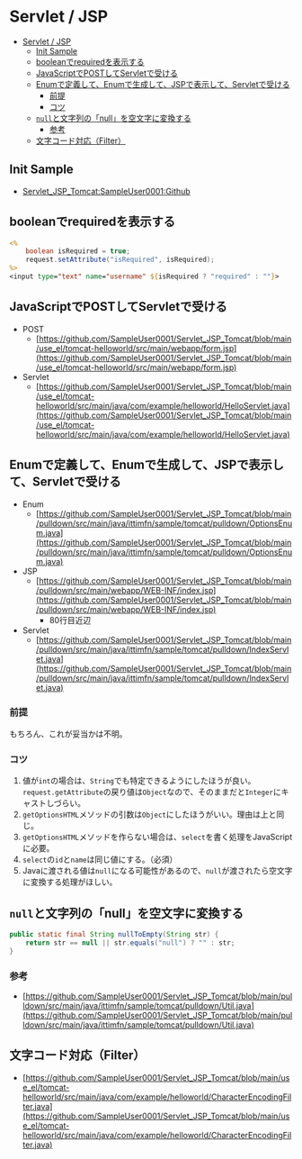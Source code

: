 # Servlet / JSP

- [Servlet / JSP](#servlet--jsp)
  - [Init Sample](#init-sample)
  - [booleanでrequiredを表示する](#booleanでrequiredを表示する)
  - [JavaScriptでPOSTしてServletで受ける](#javascriptでpostしてservletで受ける)
  - [Enumで定義して、Enumで生成して、JSPで表示して、Servletで受ける](#enumで定義してenumで生成してjspで表示してservletで受ける)
    - [前提](#前提)
    - [コツ](#コツ)
  - [`null`と文字列の「null」を空文字に変換する](#nullと文字列のnullを空文字に変換する)
    - [参考](#参考)
  - [文字コード対応（Filter）](#文字コード対応filter)

## Init Sample

- [Servlet_JSP_Tomcat:SampleUser0001:Github](https://sampleuser0001.github.io/Servlet_JSP_Tomcat/)

## booleanでrequiredを表示する

``` jsp
<%
    boolean isRequired = true;
    request.setAttribute("isRequired", isRequired);
%>
<input type="text" name="username" ${isRequired ? "required" : ""}>
```

## JavaScriptでPOSTしてServletで受ける

- POST
    - [https://github.com/SampleUser0001/Servlet_JSP_Tomcat/blob/main/use_el/tomcat-helloworld/src/main/webapp/form.jsp](https://github.com/SampleUser0001/Servlet_JSP_Tomcat/blob/main/use_el/tomcat-helloworld/src/main/webapp/form.jsp)
- Servlet
    - [https://github.com/SampleUser0001/Servlet_JSP_Tomcat/blob/main/use_el/tomcat-helloworld/src/main/java/com/example/helloworld/HelloServlet.java](https://github.com/SampleUser0001/Servlet_JSP_Tomcat/blob/main/use_el/tomcat-helloworld/src/main/java/com/example/helloworld/HelloServlet.java)

## Enumで定義して、Enumで生成して、JSPで表示して、Servletで受ける

- Enum
    - [https://github.com/SampleUser0001/Servlet_JSP_Tomcat/blob/main/pulldown/src/main/java/ittimfn/sample/tomcat/pulldown/OptionsEnum.java](https://github.com/SampleUser0001/Servlet_JSP_Tomcat/blob/main/pulldown/src/main/java/ittimfn/sample/tomcat/pulldown/OptionsEnum.java)
- JSP
    - [https://github.com/SampleUser0001/Servlet_JSP_Tomcat/blob/main/pulldown/src/main/webapp/WEB-INF/index.jsp](https://github.com/SampleUser0001/Servlet_JSP_Tomcat/blob/main/pulldown/src/main/webapp/WEB-INF/index.jsp)
        - 80行目近辺
- Servlet
    - [https://github.com/SampleUser0001/Servlet_JSP_Tomcat/blob/main/pulldown/src/main/java/ittimfn/sample/tomcat/pulldown/IndexServlet.java](https://github.com/SampleUser0001/Servlet_JSP_Tomcat/blob/main/pulldown/src/main/java/ittimfn/sample/tomcat/pulldown/IndexServlet.java)

### 前提

もちろん、これが妥当かは不明。

### コツ

1. 値が`int`の場合は、`String`でも特定できるようにしたほうが良い。`request.getAttribute`の戻り値は`Object`なので、そのままだと`Integer`にキャストしづらい。
2. `getOptionsHTML`メソッドの引数は`Object`にしたほうがいい。理由は上と同じ。
3. `getOptionsHTML`メソッドを作らない場合は、`select`を書く処理をJavaScriptに必要。
4. `select`の`id`と`name`は同じ値にする。（必須）
5. Javaに渡される値は`null`になる可能性があるので、`null`が渡されたら空文字に変換する処理がほしい。

## `null`と文字列の「null」を空文字に変換する

``` java
public static final String nullToEmpty(String str) {
    return str == null || str.equals("null") ? "" : str;
}
```

### 参考

- [https://github.com/SampleUser0001/Servlet_JSP_Tomcat/blob/main/pulldown/src/main/java/ittimfn/sample/tomcat/pulldown/Util.java](https://github.com/SampleUser0001/Servlet_JSP_Tomcat/blob/main/pulldown/src/main/java/ittimfn/sample/tomcat/pulldown/Util.java)



## 文字コード対応（Filter）

- [https://github.com/SampleUser0001/Servlet_JSP_Tomcat/blob/main/use_el/tomcat-helloworld/src/main/java/com/example/helloworld/CharacterEncodingFilter.java](https://github.com/SampleUser0001/Servlet_JSP_Tomcat/blob/main/use_el/tomcat-helloworld/src/main/java/com/example/helloworld/CharacterEncodingFilter.java)